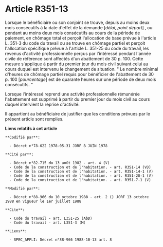 # Article R351-13

Lorsque le bénéficiaire ou son conjoint se trouve, depuis au moins deux mois consécutifs à la date d'effet de la demande
[*délai, point départ*] , ou pendant au moins deux mois consécutifs au cours de la période de paiement, en chômage total et
perçoit l'allocation de base prévue à l'article L. 351-3 du code du travail ou se trouve en chômage partiel et perçoit
l'allocation spécifique prévue à l'article L. 351-25 du code du travail, les revenus d'activité professionnelle perçus par
l'intéressé pendant l'année civile de référence sont affectés d'un abattement de 30 p. 100. Cette mesure s'applique à partir
du premier jour du mois civil suivant celui au cours duquel est intervenu le changement de situation.    " Le nombre minimal
d'heures de chômage partiel requis pour bénéficier de l'abattement de 30 p. 100 [*pourcentage*] est de quarante heures sur
une période de deux mois consécutifs. "

Lorsque l'intéressé reprend une activité professionnelle rémunérée l'abattement est supprimé à partir du premier jour du mois
civil au cours duquel intervient la reprise d'activité.

Il appartient au bénéficiaire de justifier que les conditions prévues par le présent article sont remplies.

**Liens relatifs à cet article**

	**Codifié par**:

	  - Décret n°78-622 1978-05-31 JORF 8 JUIN 1978

	**Cité par**:

	  - Décret n°82-715 du 13 août 1982 - art. 4 (V)
	  - Code de la construction et de l'habitation. - art. R351-14 (VD)
	  - Code de la construction et de l'habitation. - art. R351-14-1 (V)
	  - Code de la construction et de l'habitation. - art. R351-28-1 (V)
	  - Code de la construction et de l'habitation. - art. R351-7-1 (V)

	**Modifié par**:

	  - Décret n°88-966 du 10 octobre 1988 - art. 2 () JORF 13 octobre 1988 en vigueur le 1er juillet 1988

	**Cite**:

	  - Code du travail - art. L351-25 (AbD)
	  - Code du travail - art. L351-3 (M)

	**Liens**:

	  - SPEC_APPLI: Décret n°88-966 1988-10-13 art. 8
